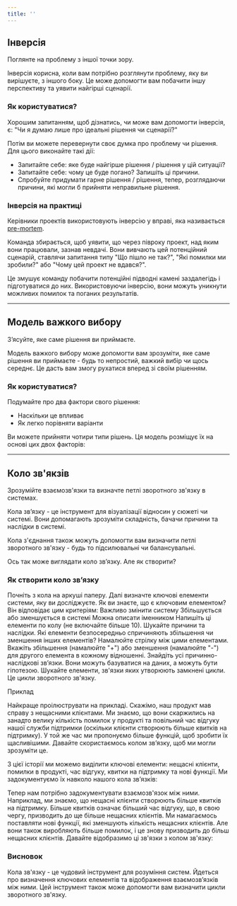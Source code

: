 ```yaml
---
title: ''
---
```


## Інверсія

Поглянте на проблему з іншої точки зору.

Інверсія корисна, коли вам потрібно розглянути проблему, яку ви вирішуєте, з іншого боку. Це може допомогти вам побачити іншу перспективу та уявити найгірші сценарії.

### Як користуватися?

Хорошим запитанням, щоб дізнатись, чи може вам допомогти інверсія, є: "Чи я думаю лише про ідеальні рішення чи сценарії?"

Потім ви можете перевернути своє думка про проблему чи рішення. Для цього виконайте такі дії:

* Запитайте себе: яке буде найгірше рішення / рішення у цій ситуації?
* Запитайте себе: чому це буде погано? Запишіть ці причини.
* Спробуйте придумати гарне рішення / рішення, тепер, розглядаючи причини, які могли б прийняти неправильне рішення.

### Інверсія на практиці

Керівники проектів використовують інверсію у вправі, яка називається [pre-mortem](https://en.wikipedia.org/wiki/Pre-mortem).

Команда збирається, щоб уявити, що через півроку проект, над яким вони працювали, зазнав невдачі. Вони вивчають цей потенційний сценарій, ставлячи запитання типу "Що пішло не так?", "Які помилки ми зробили?" або "Чому цей проект не вдався?".

Це змушує команду побачити потенційні підводні камені заздалегідь і підготуватися до них. Використовуючи інверсію, вони можуть уникнути можливих помилок та поганих результатів.

---

## Модель важкого вибору

З’ясуйте, яке саме рішення ви приймаєте.

Модель важкого вибору може допомогти вам зрозуміти, яке саме рішення ви приймаєте - будь то непростий, важкий вибір чи щось середнє. Це дасть вам змогу рухатися вперед зі своїм рішенням.

### Як користуватися?

Подумайте про два фактори свого рішення:
- Наскільки це впливає
- Як легко порівняти варіанти

Ви можете прийняти чотири типи рішень. Ця модель розміщує їх на основі цих двох факторів:

---

## Коло зв'якзів

Зрозумійте взаємозв'язки та визначте петлі зворотного зв'язку в системах.

Кола зв’язку - це інструмент для візуалізації відносин у сюжеті чи системі. Вони допомагають зрозуміти складність, бачачи причини та наслідки в системі.

Кола з'єднання також можуть допомогти вам визначити петлі зворотного зв'язку - будь то підсилювальні чи балансувальні.

Ось так може виглядати коло зв’язку. Але як створити?

### Як створити коло зв’язку
Почніть з кола на аркуші паперу.
Далі визначте ключові елементи системи, яку ви досліджуєте.
Як ви знаєте, що є ключовим елементом? Він відповідає цим критеріям:
Важливо змінити систему
Збільшується або зменшується в системі
Можна описати іменником
Напишіть ці елементи по колу (не включайте більше 10).
Шукайте причини та наслідки.
Які елементи безпосередньо спричиняють збільшення чи зменшення інших елементів?
Намалюйте стрілку між цими елементами.
Вкажіть збільшення (намалюйте "+") або зменшення (намалюйте "-") для другого елемента в кожному відношенні.
Знайдіть усі причинно-наслідкові зв’язки. Вони можуть базуватися на даних, а можуть бути гіпотезою.
Шукайте елементи, зв'язки яких утворюють замкнені цикли. Це цикли зворотного зв'язку.

Приклад

Найкраще проілюструвати на прикладі. Скажімо, наш продукт мав справу з нещасними клієнтами. Ми знаємо, що вони скаржились на занадто велику кількість помилок у продукті та повільний час відгуку нашої служби підтримки (оскільки клієнти створюють більше квитків на підтримку). У той же час ми пропонуємо більше функцій, щоб зробити їх щасливішими. Давайте скористаємось колом зв’язку, щоб ми могли зрозуміти це.

З цієї історії ми можемо виділити ключові елементи: нещасні клієнти, помилки в продукті, час відгуку, квитки на підтримку та нові функції. Ми задокументуємо їх навколо нашого кола зв’язків:


Тепер нам потрібно задокументувати взаємозв'язок між ними. Наприклад, ми знаємо, що нещасні клієнти створюють більше квитків на підтримку. Більше квитків означає більший час відгуку, що, в свою чергу, призводить до ще більше нещасних клієнтів. Ми намагаємось поставляти нові функції, які зменшують кількість нещасних клієнтів. Але вони також виробляють більше помилок, і це знову призводить до більш нещасних клієнтів. Давайте відобразимо ці зв'язки з колом зв'язку:

### Висновок

Кола зв'язку - це чудовий інструмент для розуміння систем. Йдеться про визначення ключових елементів та відображення взаємозв’язків між ними. Цей інструмент також може допомогти вам визначити цикли зворотного зв'язку.
